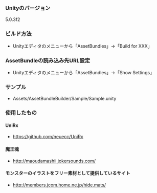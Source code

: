 ### Unityのバージョン
5.0.3f2

### ビルド方法

- Unityエディタのメニューから「AssetBundles」→「Build for XXX」

### AssetBundleの読み込み先URL設定

- Unityエディタのメニューから「AssetBundles」→「Show Settings」

### サンプル

- Assets/AssetBundleBuilder/Sample/Sample.unity

### 使用したもの

#### UniRx  

- https://github.com/neuecc/UniRx

#### 魔王魂

- http://maoudamashii.jokersounds.com/

#### モンスターのイラストをフリー素材として提供しているサイト

- http://members.jcom.home.ne.jp/hide.mats/
